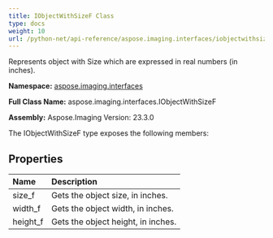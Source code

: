 ```yaml
---
title: IObjectWithSizeF Class
type: docs
weight: 10
url: /python-net/api-reference/aspose.imaging.interfaces/iobjectwithsizef/
---
```


Represents object with Size which are expressed in real numbers (in inches).

**Namespace:** [aspose.imaging.interfaces](/imaging/python-net/api-reference/aspose.imaging.interfaces/)

**Full Class Name:** aspose.imaging.interfaces.IObjectWithSizeF

**Assembly:**  Aspose.Imaging Version: 23.3.0

The IObjectWithSizeF type exposes the following members:
## **Properties**
|**Name**|**Description**|
| :- | :- |
|size_f|Gets the object size, in inches.|
|width_f|Gets the object width, in inches.|
|height_f|Gets the object height, in inches.|
